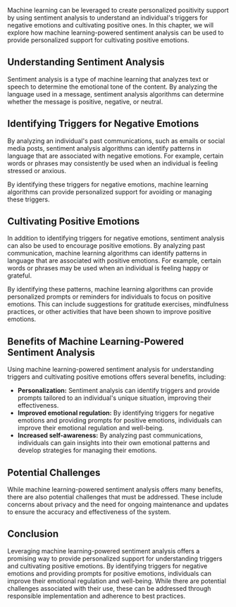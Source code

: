 
Machine learning can be leveraged to create personalized positivity support by using sentiment analysis to understand an individual's triggers for negative emotions and cultivating positive ones. In this chapter, we will explore how machine learning-powered sentiment analysis can be used to provide personalized support for cultivating positive emotions.

Understanding Sentiment Analysis
--------------------------------

Sentiment analysis is a type of machine learning that analyzes text or speech to determine the emotional tone of the content. By analyzing the language used in a message, sentiment analysis algorithms can determine whether the message is positive, negative, or neutral.

Identifying Triggers for Negative Emotions
------------------------------------------

By analyzing an individual's past communications, such as emails or social media posts, sentiment analysis algorithms can identify patterns in language that are associated with negative emotions. For example, certain words or phrases may consistently be used when an individual is feeling stressed or anxious.

By identifying these triggers for negative emotions, machine learning algorithms can provide personalized support for avoiding or managing these triggers.

Cultivating Positive Emotions
-----------------------------

In addition to identifying triggers for negative emotions, sentiment analysis can also be used to encourage positive emotions. By analyzing past communication, machine learning algorithms can identify patterns in language that are associated with positive emotions. For example, certain words or phrases may be used when an individual is feeling happy or grateful.

By identifying these patterns, machine learning algorithms can provide personalized prompts or reminders for individuals to focus on positive emotions. This can include suggestions for gratitude exercises, mindfulness practices, or other activities that have been shown to improve positive emotions.

Benefits of Machine Learning-Powered Sentiment Analysis
-------------------------------------------------------

Using machine learning-powered sentiment analysis for understanding triggers and cultivating positive emotions offers several benefits, including:

* **Personalization:** Sentiment analysis can identify triggers and provide prompts tailored to an individual's unique situation, improving their effectiveness.
* **Improved emotional regulation:** By identifying triggers for negative emotions and providing prompts for positive emotions, individuals can improve their emotional regulation and well-being.
* **Increased self-awareness:** By analyzing past communications, individuals can gain insights into their own emotional patterns and develop strategies for managing their emotions.

Potential Challenges
--------------------

While machine learning-powered sentiment analysis offers many benefits, there are also potential challenges that must be addressed. These include concerns about privacy and the need for ongoing maintenance and updates to ensure the accuracy and effectiveness of the system.

Conclusion
----------

Leveraging machine learning-powered sentiment analysis offers a promising way to provide personalized support for understanding triggers and cultivating positive emotions. By identifying triggers for negative emotions and providing prompts for positive emotions, individuals can improve their emotional regulation and well-being. While there are potential challenges associated with their use, these can be addressed through responsible implementation and adherence to best practices.
